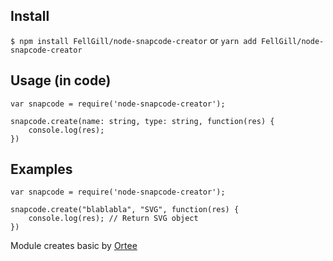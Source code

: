 ## Install
`$ npm install FellGill/node-snapcode-creator` or `yarn add FellGill/node-snapcode-creator`

## Usage (in code)
```
var snapcode = require('node-snapcode-creator');
```
```
snapcode.create(name: string, type: string, function(res) {
	console.log(res);
})
```

## Examples
```
var snapcode = require('node-snapcode-creator');

snapcode.create("blablabla", "SVG", function(res) {
	console.log(res); // Return SVG object
})
```

Module creates basic by [Ortee](https://github.com/Ortee/snapcode/blob/master/package.json "Ortee")
